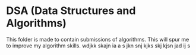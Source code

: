 # DSA (Data Structures and Algorithms)

This folder is made to contain submissions of algorithms.
This will spur me to improve my algorithm skills.
wdjkk 
skajn ia 
a s jkn 
snj kjks 
skj kjsn
jad ij s